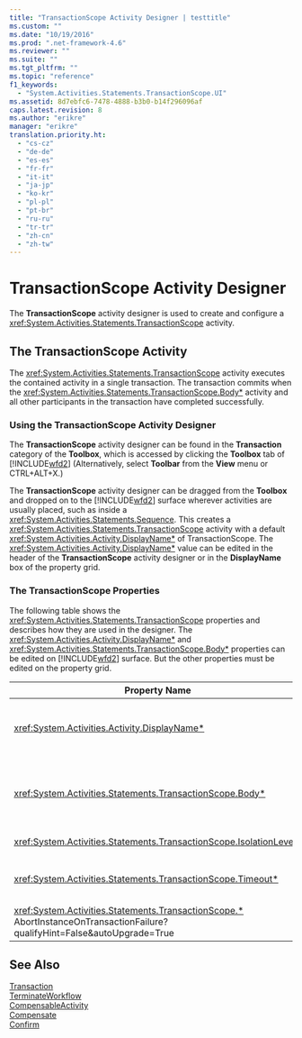 ```yaml
---
title: "TransactionScope Activity Designer | testtitle"
ms.custom: ""
ms.date: "10/19/2016"
ms.prod: ".net-framework-4.6"
ms.reviewer: ""
ms.suite: ""
ms.tgt_pltfrm: ""
ms.topic: "reference"
f1_keywords: 
  - "System.Activities.Statements.TransactionScope.UI"
ms.assetid: 8d7ebfc6-7478-4888-b3b0-b14f296096af
caps.latest.revision: 8
ms.author: "erikre"
manager: "erikre"
translation.priority.ht: 
  - "cs-cz"
  - "de-de"
  - "es-es"
  - "fr-fr"
  - "it-it"
  - "ja-jp"
  - "ko-kr"
  - "pl-pl"
  - "pt-br"
  - "ru-ru"
  - "tr-tr"
  - "zh-cn"
  - "zh-tw"
---
```

# TransactionScope Activity Designer
The **TransactionScope** activity designer is used to create and configure a <xref:System.Activities.Statements.TransactionScope> activity.  
  
## The TransactionScope Activity  
 The <xref:System.Activities.Statements.TransactionScope> activity executes the contained activity in a single transaction. The transaction commits when the <xref:System.Activities.Statements.TransactionScope.Body*> activity and all other participants in the transaction have completed successfully.  
  
### Using the TransactionScope Activity Designer  
 The **TransactionScope** activity designer can be found in the **Transaction** category of the **Toolbox**, which is accessed by clicking the **Toolbox** tab of [!INCLUDE[wfd2](../workflow-designer/includes/wfd2_md.md)] (Alternatively, select **Toolbar** from the **View** menu or CTRL+ALT+X.)  
  
 The **TransactionScope** activity designer can be dragged from the **Toolbox** and dropped on to the [!INCLUDE[wfd2](../workflow-designer/includes/wfd2_md.md)] surface wherever activities are usually placed, such as inside a <xref:System.Activities.Statements.Sequence>. This creates a <xref:System.Activities.Statements.TransactionScope> activity with a default <xref:System.Activities.Activity.DisplayName*> of TransactionScope. The <xref:System.Activities.Activity.DisplayName*> value can be edited in the header of the **TransactionScope** activity designer or in the **DisplayName** box of the property grid.  
  
### The TransactionScope Properties  
 The following table shows the <xref:System.Activities.Statements.TransactionScope> properties and describes how they are used in the designer. The <xref:System.Activities.Activity.DisplayName*> and <xref:System.Activities.Statements.TransactionScope.Body*> properties can be edited on [!INCLUDE[wfd2](../workflow-designer/includes/wfd2_md.md)] surface. But the other properties must be edited on the property grid.  
  
|Property Name|Required|Usage|  
|-------------------|--------------|-----------|  
|<xref:System.Activities.Activity.DisplayName*>|False|The optional friendly name of the <xref:System.Activities.Statements.TransactionScope> activity. The default is TransactionScope. Although the <xref:System.Activities.Activity.DisplayName*> value is not strictly required, it is a best practice to use one.|  
|<xref:System.Activities.Statements.TransactionScope.Body*>|True|Specifies the activity to execute in a single transaction. To add the <xref:System.Activities.Statements.TransactionScope.Body*> activity, drop an activity from the **Toolbox** into the **Body** box on the **TransactionScope** activity designer with hint text “Drop activity here”.|  
|<xref:System.Activities.Statements.TransactionScope.IsolationLevel*>|True|Specifies the <xref:System.Transactions.IsolationLevel> for this <xref:System.Activities.Statements.TransactionScope>.|  
|<xref:System.Activities.Statements.TransactionScope.Timeout*>|False|Specifies the interval of time (formatted as 00:00:00, which indicates hours:minutes:seconds) that the transaction has to complete. The default value is 1 minute (00:01:00).|  
|<xref:System.Activities.Statements.TransactionScope.*> AbortInstanceOnTransactionFailure?qualifyHint=False&autoUpgrade=True|True|Specifies the value that indicates whether the workflow should be aborted if the transaction aborts.|  
  
## See Also  
 [Transaction](../workflow-designer/transaction-activity-designers.md)   
 [TerminateWorkflow](../workflow-designer/terminateworkflow-activity-designer.md)   
 [CompensableActivity](../workflow-designer/compensableactivity-activity-designer.md)   
 [Compensate](../workflow-designer/compensate-activity-designer.md)   
 [Confirm](../workflow-designer/confirm-activity-designer.md)